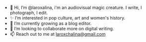 - 🌊 Hi, I’m @laroxalina, i'm an audiovisual magic creature. I write, I photograph, I edit. 
- ✨ I’m interested in pop culture, art and women's history.
- 🌱 I’m currently growing as a blog editor. 
- 🎂 I’m looking to collaborate more on digital writing. 
- 📫 Reach out to me at laroxchalina@gmail.com 

<!---
laroxalina/laroxalina is a ✨ special ✨ repository because its `README.md` (this file) appears on your GitHub profile.
You can click the Preview link to take a look at your changes.
--->
